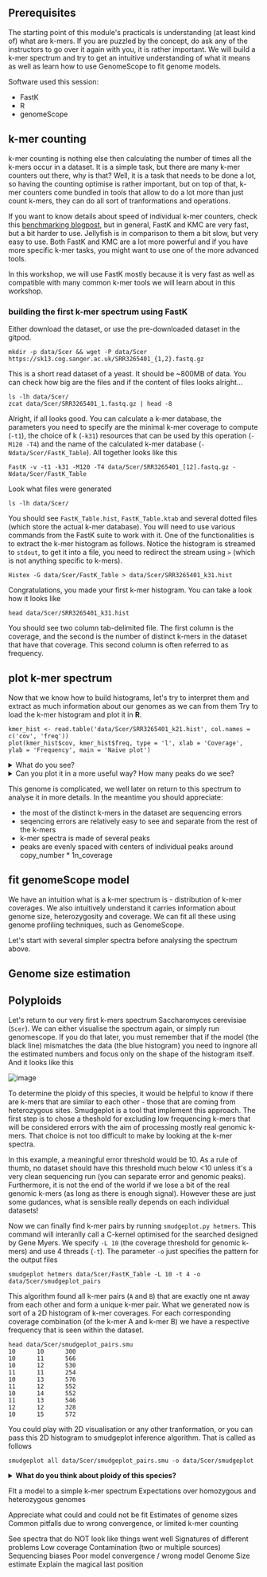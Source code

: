 ## Prerequisites

The starting point of this module's practicals is understanding (at least kind of) what are k-mers. If you are puzzled by the concept, do ask any of the instructors to go over it again with you, it is rather important. We will build a k-mer spectrum and try to get an intuitive understanding of what it means as well as learn how to use GenomeScope to fit genome models.

Software used this session:
 - FastK
 - R
 - genomeScope

## k-mer counting

k-mer counting is nothing else then calculating the number of times all the k-mers occur in a dataset. It is a simple task, but there are many k-mer counters out there, why is that? Well, it is a task that needs to be done a lot, so having the counting optimise is rather important, but on top of that, k-mer counters come bundled in tools that allow to do a lot more than just count k-mers, they can do all sort of tranformations and operations. 

If you want to know details about speed of individual k-mer counters, check this [benchmarking blogpost](https://kamilsjaron.github.io/posts/2021/12/2021-12-14-testing-fastk-on-a-difficult-genome/
), but in general, FastK and KMC are very fast, but a bit harder to use. Jellyfish is in comparison to them a bit slow, but very easy to use. Both FastK and KMC are a lot more powerful and if you have more specific k-mer tasks, you might want to use one of the more advanced tools.

In this workshop, we will use FastK mostly because it is very fast as well as compatible with many common k-mer tools we will learn about in this workshop.

### building the first k-mer spectrum using FastK

Either download the dataset, or use the pre-downloaded dataset in the gitpod.

```
mkdir -p data/Scer && wget -P data/Scer https://sk13.cog.sanger.ac.uk/SRR3265401_{1,2}.fastq.gz
```

This is a short read dataset of a yeast. It should be ~800MB of data. You can check how big are the files and if the content of files looks alright...

```
ls -lh data/Scer/
zcat data/Scer/SRR3265401_1.fastq.gz | head -8
```

Alright, if all looks good. You can calculate a k-mer database, the parameters you need to specify are the minimal k-mer coverage to compute (`-t1`), the choice of k (`-k31`) resources that can be used by this operation (`-M120 -T4`) and the name of the calculated k-mer database (`-Ndata/Scer/FastK_Table`). All together looks like this

```
FastK -v -t1 -k31 -M120 -T4 data/Scer/SRR3265401_[12].fastq.gz -Ndata/Scer/FastK_Table
```

Look what files were generated

```
ls -lh data/Scer/
```

You should see `FastK_Table.hist`, `FastK_Table.ktab` and several dotted files (which store the actual k-mer database). You will need to use various commands from the FastK suite to work with it. One of the functionalities is to extract the k-mer histogram as follows. Notice the histogram is streamed to `stdout`, to get it into a file, you need to redirect the stream using `>` (which is not anything specific to k-mers).

```
Histex -G data/Scer/FastK_Table > data/Scer/SRR3265401_k31.hist
```

Congratulations, you made your first k-mer histogram. You can take a look how it looks like

```
head data/Scer/SRR3265401_k31.hist
```

You should see two column tab-delimited file. The first column is the coverage, and the second is the number of distinct k-mers in the dataset that have that coverage. This second column is often referred to as frequency.

## plot k-mer spectrum

Now that we know how to build histograms, let's try to interpret them and extract as much information about our genomes as we can from them Try to load the k-mer histogram and plot it in **R**.

```
kmer_hist <- read.table('data/Scer/SRR3265401_k21.hist', col.names = c('cov', 'freq'))
plot(kmer_hist$cov, kmer_hist$freq, type = 'l', xlab = 'Coverage', ylab = 'Frequency', main = 'Naive plot')
```

<details> 
  <summary>What do you see? </summary>

Most of sequencing errors generate k-mers with very small coverage and as a consequence, the coverages 1, 2, 3... are usually by far with the highest number of k-mers, therefore the y-axis is streched mostly because of the sequencing errors. The k-mer histogram reported by FastK contains coverages all the way till 1000x, which is stretching the x-axis to repetitive part of the gneome we are not interested to see. The part you are really interested is are those tiny peaks in the bottom right corner. 

</details>


<details> 
  <summary>Can you plot it in a more useful way? How many peaks do we see? </summary>

```
cov_range <- c(1:120) # there are some smart ways too, but you can also just look where the peaks approximately are 
ymax <- max(kmer_hist$freq[kmer_hist$cov > 10]) # here I say.

plot(kmer_hist$cov[cov_range], kmer_hist$freq[cov_range], ylim = c(0, ymax), type = 'l', xlab = 'Coverage', ylab = 'Frequency', main = 'Rescaled plot')
```

Ha, peaks! Three in fact (one is blended with others). These peaks correspond to k-mers in 1, 2 and 4 genomic copies in the genome. The first peak is centered around 1n coverage, and the other two are centered around 1n coverage multiplied by their respective copy numbers. **The peaks in k-mer spectrum are evenly spaced!**. The heights of the individual peaks give us an idea about the amount of k-mers in this copy number.

</details>

This genome is complicated, we well later on return to this spectrum to analyse it in more details. In the meantime you should appreciate:
- the most of the distinct k-mers in the dataset are sequencing errors
- seqencing errors are relatively easy to see and separate from the rest of the k-mers
- k-mer spectra is made of several peaks
- peaks are evenly spaced with centers of individual peaks around copy_number * 1n_coverage

## fit genomeScope model

We have an intuition what is a k-mer spectrum is - distribution of k-mer coverages. We also intuitively understand it carries information about genome size, heterozygosity and coverage. We can fit all these using genome profiling techniques, such as GenomeScope.

Let's start with several simpler spectra before analysing the spectrum above.

## Genome size estimation

## Polyploids

Let's return to our very first k-mers spectrum Saccharomyces cerevisiae (`Scer`). We can either visualise the spectrum again, or simply run genomescope. If you do that later, you must remember that if the model (the black line) mismatches the data (the blue histogram) you need to ingnore all the estimated numbers and focus only on the shape of the histogram itself. And it looks like this

![image](https://github.com/user-attachments/assets/29b4100b-70aa-4a45-a93b-6fdd108e2ccc)

To determine the ploidy of this species, it would be helpful to know if there are k-mers that are similar to each other - those that are coming from heterozygous sites. Smudgeplot is a tool that implement this approach. The first step is to chose a theshold for excluding low frequencing k-mers that will be considered errors with the aim of processing mostly real genomic k-mers. That choice is not too difficult to make by looking at the k-mer spectra. 

In this example, a meaningful error threshold would be 10. As a rule of thumb, no dataset should have this threshold much below <10 unless it's a very clean sequencing run (you can separate error and genomic peaks). Furthermore, it is not the end of the world if we lose a bit of the real genomic k-mers (as long as there is enough signal). However these are just some gudances, what is sensible really depends on each individual datasets!

Now we can finally find k-mer pairs by running `smudgeplot.py hetmers`. This command will interanlly call a C-kernel optimised for the searched designed by Gene Myers. We specify `-L 10` (the coverage threshold for genomic k-mers) and use 4 threads (`-t`). The parameter `-o` just specifies the pattern for the output files

```
smudgeplot hetmers data/Scer/FastK_Table -L 10 -t 4 -o data/Scer/smudgeplot_pairs
```

This algorithm found all k-mer pairs (`A` and `B`) that are exactly one nt away from each other and form a unique k-mer pair. What we generated now is sort of a 2D histogram of k-mer coverages. For each corresponding coverage combination (of the k-mer A and k-mer B) we have a respective frequency that is seen within the dataset.

```
head data/Scer/smudgeplot_pairs.smu
10      10      300
10      11      566
10      12      530
11      11      254
10      13      576
11      12      552
10      14      552
11      13      546
12      12      328
10      15      572
```

You could play with 2D visualisation or any other tranformation, or you can pass this 2D histogram to smudgeplot inference algorithm. That is called as follows

```
smudgeplot all data/Scer/smudgeplot_pairs.smu -o data/Scer/smudgeplot
```

<details>
<summary><b> What do you think about ploidy of this species? </b></summary>
Tetraploid, specifically of `AAAB` type. Notably, this constitution does not necesarily indicate one of the haplotypes is more divergent to others because we the B k-mers can be on different haplotype for each individual k-mer pair possibly making the 4 haplotypes equidistant. We can refute a hypothesis of two and two haplotypes that are closer to each genomes as subgenomes, as those would generate prominent AABB smudge, hence the genome is quite possibly autotetraploid.  
</details>







FIt a model to a simple k-mer spectrum
Expectations over homozygous and heterozygous genomes

Appreciate what could and could not be fit
Estimates of genome sizes
Common pitfalls due to wrong convergence, or limited k-mer counting

See spectra that do NOT look like things went well
Signatures of different problems
Low coverage
Contamination (two or multiple sources)
Sequencing biases
Poor model convergence / wrong model
Genome Size estimate
Explain the magical last position
